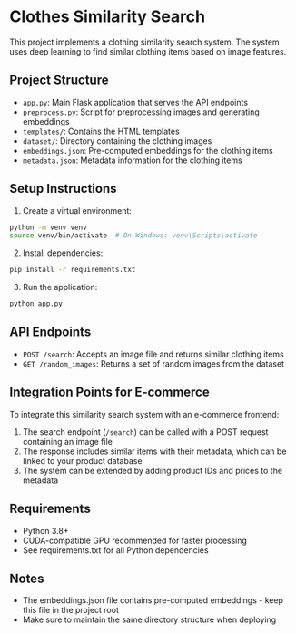 # Clothes Similarity Search

This project implements a clothing similarity search system. The system uses deep learning to find similar clothing items based on image features.

## Project Structure
- `app.py`: Main Flask application that serves the API endpoints
- `preprocess.py`: Script for preprocessing images and generating embeddings
- `templates/`: Contains the HTML templates
- `dataset/`: Directory containing the clothing images
- `embeddings.json`: Pre-computed embeddings for the clothing items
- `metadata.json`: Metadata information for the clothing items

## Setup Instructions

1. Create a virtual environment:
```bash
python -m venv venv
source venv/bin/activate  # On Windows: venv\Scripts\activate
```

2. Install dependencies:
```bash
pip install -r requirements.txt
```

3. Run the application:
```bash
python app.py
```

## API Endpoints

- `POST /search`: Accepts an image file and returns similar clothing items
- `GET /random_images`: Returns a set of random images from the dataset

## Integration Points for E-commerce

To integrate this similarity search system with an e-commerce frontend:

1. The search endpoint (`/search`) can be called with a POST request containing an image file
2. The response includes similar items with their metadata, which can be linked to your product database
3. The system can be extended by adding product IDs and prices to the metadata

## Requirements

- Python 3.8+
- CUDA-compatible GPU recommended for faster processing
- See requirements.txt for all Python dependencies

## Notes
- The embeddings.json file contains pre-computed embeddings - keep this file in the project root
- Make sure to maintain the same directory structure when deploying
